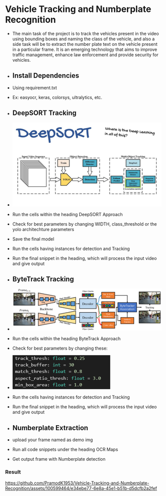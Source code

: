 # Vehicle Tracking and Numberplate Recognition
- The main task of the project is to track the vehicles present in the video using bounding boxes and naming the class of the vehicle, and also a side task will be to extract the number plate text on the vehicle present in a particular frame. It is an emerging technology that aims to improve traffic management, enhance law enforcement and provide security for vehicles.
- ## Install Dependencies
- Using requirement.txt
- Ex: easyocr, keras, colorsys, ultralytics, etc.

- ## DeepSORT Tracking
- ![Flow](ds.jpg)

- Run the cells within the heading DeepSORT Approach
- Check for best parameters by changing WIDTH, class_threshold or the yolo architechture parameters
- Save the final model 
- Run the cells having instances for detection and Tracking
- Run the final snippet in the heading, which will process the input video and give output

- ## ByteTrack Tracking
- ![Flow](bt.png)

- Run the cells within the heading ByteTrack Approach
- Check for best parameters by changing these:
- ![parameters](bpara.png)
- Run the cells having instances for detection and Tracking
- Run the final snippet in the heading, which will process the input video and give output

- ## Numberplate Extraction
-  upload your frame named as demo img 
-  Run all code snippets under the heading OCR Maps
-  Get output frame with Numberplate detection

### Result


https://github.com/PramodK1953/Vehicle-Tracking-and-Numberplate-Recognition/assets/100599464/e34ebe77-6e8a-45e1-b51b-d5dcfb2a2fef


